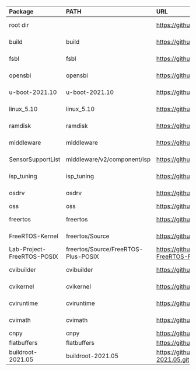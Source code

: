 
| Package                    | PATH                                | URL                                                      | Branch        | Commit       |
|:---------------------------|:------------------------------------|:---------------------------------------------------------|:--------------|:-------------|
| root dir                   |                                     | https://github.com/sophgo/sophpi.git                     | sg200x-evb    | 3648690      |
| build                      | build                               | https://github.com/sophgo/build.git                      | sg200x-dev    | d7db0ca      |
| fsbl                       | fsbl                                | https://github.com/sophgo/fsbl.git                       | sg200x-dev    | 27ada50      |
| opensbi                    | opensbi                             | https://github.com/sophgo/opensbi.git                    | sg200x-dev    | ab9b8f8      |
| u-boot-2021.10             | u-boot-2021.10                      | https://github.com/sophgo/u-boot-2021.10.git             | sg200x-dev    | c8d23960     |
| linux_5.10                 | linux_5.10                          | https://github.com/sophgo/linux_5.10.git                 | sg200x-dev    | 5044a8ce0    |
| ramdisk                    | ramdisk                             | https://github.com/sophgo/ramdisk.git                    | sg200x-dev    | 56b4b17      |
| middleware                 | middleware                          | https://github.com/sophgo/middleware.git                 | sg200x-dev    | afb9907      |
| SensorSupportList          | middleware/v2/component/isp         | https://github.com/sophgo/SensorSupportList.git          | sg200x-dev    | 0f5d837      |
| isp_tuning                 | isp_tuning                          | https://github.com/sophgo/isp_tuning.git                 | sg200x-dev    | 455df99      |
| osdrv                      | osdrv                               | https://github.com/sophgo/osdrv.git                      | sg200x-dev    | 5a20e71      |
| oss                        | oss                                 | https://github.com/sophgo/oss.git                        | master        | a9d88d3      |
| freertos                   | freertos                            | https://github.com/sophgo/freertos.git                   | sg200x-dev    | 67ac8d8d     |
| FreeRTOS-Kernel            | freertos/Source                     | https://github.com/sophgo/FreeRTOS-Kernel.git            | sg200x-dev    | d52c1b6e6    |
| Lab-Project-FreeRTOS-POSIX | freertos/Source/FreeRTOS-Plus-POSIX | https://github.com/sophgo/Lab-Project-FreeRTOS-POSIX.git | sg200x-dev    | 5042bfd      |
| cvibuilder                 | cvibuilder                          | https://github.com/sophgo/cvibuilder.git                 | sg200x-dev    | 4309f2a      |
| cvikernel                  | cvikernel                           | https://github.com/sophgo/cvikernel.git                  | sg200x-dev    | 9f1f57a      |
| cviruntime                 | cviruntime                          | https://github.com/sophgo/cviruntime.git                 | sg200x-dev    | 3f49386      |
| cvimath                    | cvimath                             | https://github.com/sophgo/cvimath.git                    | sg200x-dev    | ce8705f      |
| cnpy                       | cnpy                                | https://github.com/sophgo/cnpy.git                       | tpu           | 2f56f4c      |
| flatbuffers                | flatbuffers                         | https://github.com/sophgo/flatbuffers.git                | master        | 6da1cf7      |
| buildroot-2021.05          | buildroot-2021.05                   | https://github.com/sophgo/buildroot-2021.05.git          | sg200x-dev    | 5b7acd1b     |

